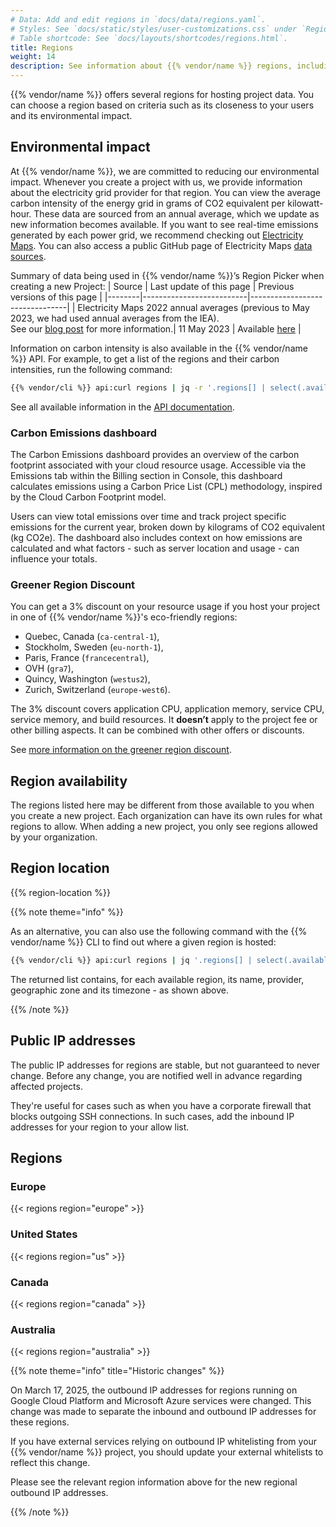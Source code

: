 ```yaml
---
# Data: Add and edit regions in `docs/data/regions.yaml`.
# Styles: See `docs/static/styles/user-customizations.css` under `Region information`
# Table shortcode: See `docs/layouts/shortcodes/regions.html`.
title: Regions
weight: 14
description: See information about {{% vendor/name %}} regions, including their environmental impact and IP addresses.
---
```


{{% vendor/name %}} offers several regions for hosting project data.
You can choose a region based on criteria such as its closeness to your users and its environmental impact.

## Environmental impact

At {{% vendor/name %}}, we are committed to reducing our environmental impact. Whenever you create a project with us, we provide information about the electricity grid provider for that region. You can view the average carbon intensity of the energy grid in grams of CO2 equivalent per kilowatt-hour.
These data are sourced from an annual average, which we update as new information becomes available. If you want to see real-time emissions generated by each power grid, we recommend checking out [Electricity Maps](https://app.electricitymap.org/map). You can also access a public GitHub page of Electricity Maps [data sources](https://github.com/electricitymap/electricitymap-contrib/blob/master/DATA_SOURCES.md).

Summary of data being used in {{% vendor/name %}}’s Region Picker when creating a new Project:
| Source | Last update of this page | Previous versions of this page |
|--------|--------------------------|--------------------------------|
| Electricity Maps 2022 annual averages (previous to May 2023, we had used annual averages from the IEA). <BR> See our [blog post](https://platform.sh/blog/platformsh-is-now-using-annual-carbon-intensities-from-electricity-maps/) for more information.| 11 May 2023 | Available [here](https://github.com/platformsh/platformsh-docs/commits/main/docs/src/development/regions.md) |

Information on carbon intensity is also available in the {{% vendor/name %}} API.
For example, to get a list of the regions and their carbon intensities, run the following command:

```bash
{{% vendor/cli %}} api:curl regions | jq -r '.regions[] | select(.available != false) | "\(.label): \(.environmental_impact.carbon_intensity)"'
```

See all available information in the [API documentation](https://api.platform.sh/docs/#tag/Regions).

### Carbon Emissions dashboard

The Carbon Emissions dashboard provides an overview of the carbon footprint associated with your cloud resource usage. Accessible via the Emissions tab within the Billing section in Console, this dashboard calculates emissions using a Carbon Price List (CPL) methodology, inspired by the Cloud Carbon Footprint model. 

Users can view total emissions over time and track project specific emissions for the current year, broken down by kilograms of CO2 equivalent (kg CO2e). The dashboard also includes context on how emissions are calculated and what factors - such as server location and usage - can influence your totals.

### Greener Region Discount

You can get a 3% discount on your resource usage if you host your project in one of {{% vendor/name %}}'s eco-friendly regions:

- Quebec, Canada (`ca-central-1`),
- Stockholm, Sweden (`eu-north-1`),
- Paris, France (`francecentral`),
- OVH (`gra7`),
- Quincy, Washington (`westus2`),
- Zurich, Switzerland (`europe-west6`).

The 3% discount covers application CPU, application memory, service CPU, service memory, and build resources.
It **doesn’t** apply to the project fee or other billing aspects.
It can be combined with other offers or discounts.

See [more information on the greener region discount](https://platform.sh/company/press/a-first-for-cloud-industry-platformsh-greener-region-discount/).

## Region availability

The regions listed here may be different from those available to you when you create a new project.
Each organization can have its own rules for what regions to allow.
When adding a new project, you only see regions allowed by your organization.

## Region location

{{% region-location %}}

{{% note theme="info" %}}

As an alternative, you can also use the following command with the {{% vendor/name %}} CLI to find out where a given region is hosted:

``` bash
{{% vendor/cli %}} api:curl regions | jq '.regions[] | select(.available)  | .id + ": " + .provider.name + " - " + .zone + " - " + .timezone' | sort
```

The returned list contains, for each available region, its name, provider, geographic zone and its timezone - as shown above.

{{% /note %}}

## Public IP addresses

The public IP addresses for regions are stable, but not guaranteed to never change.
Before any change, you are notified well in advance regarding affected projects.

They're useful for cases such as when you have a corporate firewall that blocks outgoing SSH connections.
In such cases, add the inbound IP addresses for your region to your allow list.

## Regions

### Europe

{{< regions region="europe" >}}

### United States

{{< regions region="us" >}}

### Canada

{{< regions region="canada" >}}

### Australia

{{< regions region="australia" >}}

{{% note theme="info" title="Historic changes" %}}

On March 17, 2025, the outbound IP addresses for regions running on Google Cloud Platform and Microsoft Azure services were changed. This change was made to separate the inbound and outbound IP addresses for these regions.

If you have external services relying on outbound IP whitelisting from your {{% vendor/name %}} project, you should update your external whitelists to reflect this change.

Please see the relevant region information above for the new regional outbound IP addresses.

{{% /note %}}
